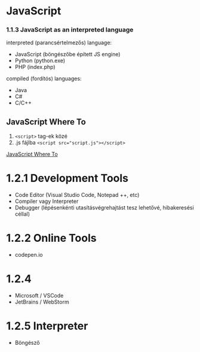 # JavaScript 

### 1.1.3 JavaScript as an interpreted language
interpreted (parancsértelmezős) language:
- JavaScript (böngészőbe épített JS engine)
- Python (python.exe)
- PHP (index.php)

compiled (fordítós) languages:
- Java
- C#
- C/C++

## JavaScript Where To
1. `<script>` tag-ek közé
2. .js fájlba `<script src="script.js"></script>`

[JavaScript Where To](https://www.w3schools.com/js/js_whereto.asp)

# 1.2.1 Development Tools
- Code Editor (Visual Studio Code, Notepad ++, etc)
- Compiler vagy Interpreter
- Debugger (lépésenkénti utasításvégrehajtást tesz lehetővé, hibakeresési céllal)

# 1.2.2 Online Tools
- codepen.io

# 1.2.4
- Microsoft / VSCode
- JetBrains / WebStorm

# 1.2.5 Interpreter
- Böngésző